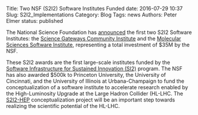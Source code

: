 Title: Two NSF (S2I2) Software Institutes Funded
date: 2016-07-29 10:37
Slug: S2I2_Implementations
Category: Blog
Tags:  news
Authors: Peter Elmer
status: published

The National Science Foundation has [announced](http://www.nsf.gov/news/news_summ.jsp?cntn_id=189347&WT.mc_id=USNSF_51&WT.mc_ev=click) the first two S2I2 Software Institutes: the [Science Gateways Community Institute](http://sciencegateways.org/) and the [Molecular Sciences Software Institute](http://molssi.org/), representing a total investment of $35M by the NSF.

 These S2I2 awards are the first large-scale institutes funded by the [Software Infrastructure for Sustained Innovation (SI2)](http://www.nsf.gov/funding/pgm_summ.jsp?pims_id=504817) program. The NSF has also awarded $500k to Princeton University, the University of Cincinnati, and the University of Illinois at Urbana-Champaign to fund the conceptualization of a software institute to accelerate research enabled by the High-Luminosity Upgrade at the Large Hadron Collider (HL-LHC. The [S2I2-HEP](http://s2i2-hep.org/) conceptualization project will be an important step towards realizing the scientific potential of the HL-LHC.

